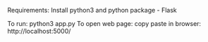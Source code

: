 Requirements: Install python3 and python package - Flask

To run:
  python3 app.py
  To open web page: copy paste in browser: http://localhost:5000/


